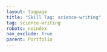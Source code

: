 ```yaml
---
layout: tagpage
title: "Skill Tag: science-writing"
tag: science-writing
robots: noindex
nav_exclude: true
parent: Portfolio
---
```

